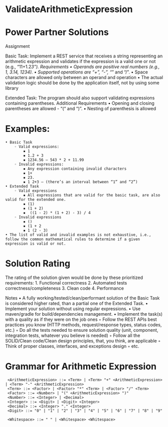 # ValidateArithmeticExpression

# Power Partner Solutions
 
Assignment
 
Basic Task: Implement a REST service that receives a string representing an arithmetic expression and validates if the expression is a valid one or not (e.g., “11+1.2*3”).
Requirements
    • Operands are positive real numbers (e.g., 1, 3.14, 1234). 
    • Supported operations are “+”, “-”, “*” and “/”.
    • Space characters are allowed only between an operand and operation
    • The actual validation logic should be done by the application itself, not by using some library
 
Extended Task: The program should also support validating expressions containing parentheses.
Additional Requirements
    • Opening and closing parentheses are allowed - “(“ and “)”.
    • Nesting of parenthesis is allowed
 
 
 
# Examples:
    • Basic Task
        ◦ Valid expressions:
            ▪ 1
            ▪ 1.2 + 3
            ▪ 1234.56 – 543 * 2 + 11.99
        ◦ Invalid expressions:
            ▪ Any expression containing invalid characters
            ▪ 1+
            ▪ 23.
            ▪ 1 2+3 – (there’s an interval between “1” and “2”)
    • Extended Task
        ◦ Valid expressions
            ▪ All expressions that are valid for the basic task, are also valid for the extended one.
            ▪ (1)
            ▪ (1 + 2)
            ▪  ((1 - 2) * (1 + 2) - 3) / 4
        ◦ Invalid expressions
            ▪ ()
            ▪ (1 + 2 
            ▪ 1 (2 - 3)
    • The list of valid and invalid examples is not exhaustive, i.e., follow the common mathematical rules to determine if a given expression is valid or not.
 
  
# Solution Rating
 
The rating of the solution given would be done by these prioritized requirements:
    1. Functional correctness
    2. Automated tests correctness/completeness
    3. Clean code
    4. Performance
 
Notes
    • А fully working/tested/clean/performant solution of the Basic Task is considered higher rated, than a partial one of the Extended Task.
    • Implement your solution without using regular expressions.
    • Use maven/gradle for build/dependencies management.
    • Implement the task(s) with a quality as if they were on the job ones 
        ◦ Follow the REST APIs best practices you know (HTTP methods, request/response types, status codes, etc.)
        ◦ Do all the tests needed to ensure solution quality (unit, component, integration tests, whatever you believe is needed)
        ◦ Follow all the SOLID/Clean code/Clean design principles, that, you think, are applicable
        ◦ Think of proper classes, interfaces, and exceptions design
        ◦ etc.

 # Grammar for Arithmetic Expression
 
     <ArithmeticExpression> ::= <Term> | <Term> "+" <ArithmeticExpression> | <Term> "-" <ArithmeticExpression>
     <Term> ::= <Factor> | <Factor> "*" <Term> | <Factor> "/" <Term>
     <Factor> ::= <Number> | "(" <ArithmeticExpression> ")"
     <Number> ::= <Integer> | <Decimal>
     <Integer> ::= <Digit> | <Digit> <Integer>
     <Decimal> ::= <Integer> "." <Integer>
     <Digit> ::= "0" | "1" | "2" | "3" | "4" | "5" | "6" | "7" | "8" | "9"
     
     <Whitespace> ::= " " | <Whitespace> <Whitespace>

